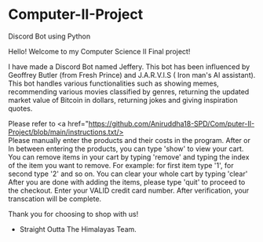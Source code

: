 # Computer-II-Project
Discord Bot using Python

Hello! Welcome to my Computer Science II Final project! 

I have made a Discord Bot named Jeffery. This bot has been influenced by Geoffrey Butler (from Fresh Prince) and J.A.R.V.I.S ( Iron man's AI assistant). This bot  handles various 
functionalities such as showing memes, recommending various movies classified by genres, returning the updated market value of Bitcoin in dollars, returning jokes and giving 
inspiration quotes. 

Please refer to  <a href="https://github.com/Aniruddha18-SPD/Com/puter-II-Project/blob/main/instructions.txt/>  
Please manually enter the products and their costs in the program. After or In between entering the products, you can type 'show' to view your cart.
You can remove items in your cart by typing 'remove' and typing the index of the item you want to remove. For example: for first item type '1', for second type '2' and so on. 
You can clear your whole cart by typing 'clear' 
After you are done with adding the items, please type 'quit' to proceed to the checkout.
Enter your VALID credit card number. After verification, your transcation will be complete.

Thank you for choosing to shop with us!

- Straight Outta The Himalayas Team.
